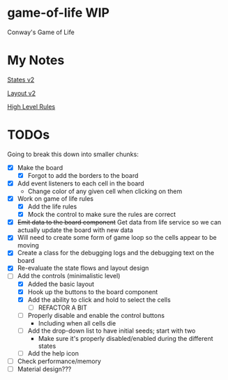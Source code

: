 # game-of-life WIP
Conway's Game of Life

# My Notes

[States v2](https://drive.google.com/file/d/0B9DrOVKPxr98b2xfREU3VzB3ZzE4ZlQxNGFzMnBaaHBfeTNz/view?usp=sharing)

[Layout v2](https://drive.google.com/file/d/0B9DrOVKPxr98clZmVjl6dnRVZGxnc29SY19nYUtSQnFtVTY0/view?usp=sharing)

[High Level Rules](https://drive.google.com/file/d/0B9DrOVKPxr98VGVRQTRIV2hHLXEzNmpHRFVUd25HYlVackVV/view?usp=sharing)

# TODOs

Going to break this down into smaller chunks:

- [x] Make the board
  - [x] Forgot to add the borders to the board
- [x] Add event listeners to each cell in the board
  - Change color of any given cell when clicking on them
- [x] Work on game of life rules
  - [x] Add the life rules
  - [x] Mock the control to make sure the rules are correct
- [x] ~~Emit data to the board component~~ Get data from life service so we can actually update the board with new data
- [x] Will need to create some form of game loop so the cells appear to be moving
- [x] Create a class for the debugging logs and the debugging text on the board
- [x] Re-evaluate the state flows and layout design
- [ ] Add the controls (minimalistic level)
  - [x] Added the basic layout
  - [x] Hook up the buttons to the board component
  - [x] Add the ability to click and hold to select the cells
    - [ ] REFACTOR A BIT
  - [ ] Properly disable and enable the control buttons
    - Including when all cells die
  - [ ] Add the drop-down list to have initial seeds; start with two
    - Make sure it's properly disabled/enabled during the different states
  - [ ] Add the help icon
- [ ] Check performance/memory
- [ ] Material design???

